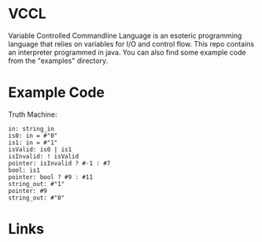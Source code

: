 # VCCL
Variable Controlled Commandline Language is an esoteric programming language that relies on 
variables for I/O and control flow. This repo contains an interpreter programmed in java. You 
can also find some example code from the "examples" directory.

# Example Code
Truth Machine:
```
in: string_in
is0: in = #"0"
is1: in = #"1"
isValid: is0 | is1
isInvalid: ! isValid
pointer: isInvalid ? #-1 : #7
bool: is1
pointer: bool ? #9 : #11
string_out: #"1"
pointer: #9
string_out: #"0"
```

# Links